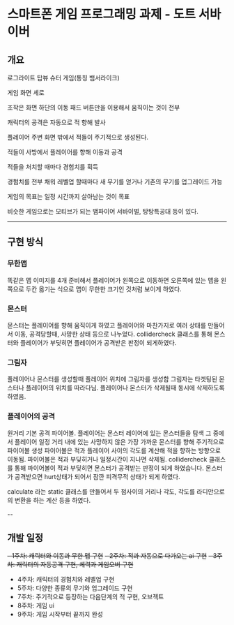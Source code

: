 # 스마트폰 게임 프로그래밍 과제 - 도트 서바이버


## 개요
로그라이트 탑뷰 슈터 게임(통칭 뱀서라이크)

게임 화면 세로

조작은 화면 하단의 이동 패드 버튼만을 이용해서 움직이는 것이 전부

캐릭터의 공격은 자동으로 적 향해 발사

플레이어 주변 화면 밖에서 적들이 주기적으로 생성된다.

적들이 사방에서 플레이어를 향해 이동과 공격

적들을 처치할 때마다 경험치를 획득

경험치를 전부 채워 레벨업 할때마다 새 무기를 얻거나 기존의 무기를 업그레이드 가능

게임의 목표는 일정 시간까지 살아남는 것이 목표

비슷한 게임으로는 모티브가 되는 뱀파이어 서바이벌, 탕탕특공대 등이 있다.

---
## 구현 방식

### 무한맵
똑같은 맵 이미지를 4개 준비해서
플레이어가 왼쪽으로 이동하면 오른쪽에 있는 맵을 왼쪽으로 두칸 옮기는 식으로 맵이 무한한 크기인 것처럼 보이게 하였다.

### 몬스터
몬스터는 플레이어를 향해 움직이게 하였고
플레이어와 마찬가지로 여러 상태를 만들어서 이동, 공격당할때, 사망한 상태 등으로 나누었다.
collidercheck 클래스를 통해 몬스터와 플레이어가 부딪히면 플레이어가 공격받은 판정이 되게하였다.

### 그림자
플레이어나 몬스터를 생성할때 플레이어 위치에 그림자를 생성함
그림자는 타겟팅된 몬스터나 플레이어의 위치를 따라다님.
플레이어나 몬스터가 삭제될때 동시에 삭제하도록 하였음.

### 플레이어의 공격
원거리 기본 공격 파이어볼.
플레이어는 몬스터 레이어에 있는 몬스터들을 탐색
그 중에서 플레이어 일정 거리 내에 있는 사망하지 않은 가장 가까운 몬스터를 향해 주기적으로 파이어볼 생성
파이어볼은 적과 플레이어 사이의 각도를 계산해
적을 향하는 방향으로 이동됨.
파이어볼은 적과 부딪히거나 일정시간이 지나면 삭제됨.
collidercheck 클래스를 통해
파이어볼이 적과 부딪히면 몬스터가 공격받는 판정이 되게 하였습니다.
몬스터가 공격받으면 hurt상태가 되어서 잠깐 피격무적 상태가 되게 하였다.

calculate 라는 static 클래스를 만들어서 
두 점사이의 거리나 각도, 각도를 라디안으로의 변환을 하는 계산 등을 하였다.

--

## 개발 일정
~~- 1주차: 캐릭터와 이동과 무한 맵 구현~~
~~- 2주차: 적과 자동으로 다가오는 ai 구현~~
~~- 3주차: 캐릭터의 자동공격 구현, 체력과 게임오버 구현~~
- 4주차: 캐릭터의 경험치와 레벨업 구현
- 5주차: 다양한 종류의 무기와 업그레이드 구현
- 7주차: 주기적으로 등장하는 다음단계의 적 구현, 오브젝트 
- 8주차: 게임 ui
- 9주차: 게임 시작부터 끝까지 완성
